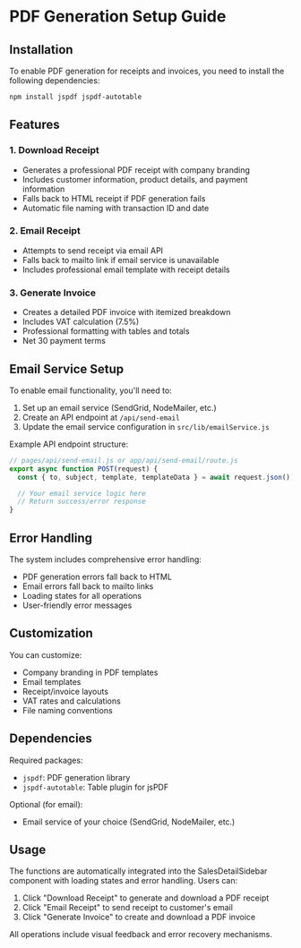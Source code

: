 # PDF Generation Setup Guide

## Installation

To enable PDF generation for receipts and invoices, you need to install the following dependencies:

```bash
npm install jspdf jspdf-autotable
```

## Features

### 1. Download Receipt

- Generates a professional PDF receipt with company branding
- Includes customer information, product details, and payment information
- Falls back to HTML receipt if PDF generation fails
- Automatic file naming with transaction ID and date

### 2. Email Receipt

- Attempts to send receipt via email API
- Falls back to mailto link if email service is unavailable
- Includes professional email template with receipt details

### 3. Generate Invoice

- Creates a detailed PDF invoice with itemized breakdown
- Includes VAT calculation (7.5%)
- Professional formatting with tables and totals
- Net 30 payment terms

## Email Service Setup

To enable email functionality, you'll need to:

1. Set up an email service (SendGrid, NodeMailer, etc.)
2. Create an API endpoint at `/api/send-email`
3. Update the email service configuration in `src/lib/emailService.js`

Example API endpoint structure:

```javascript
// pages/api/send-email.js or app/api/send-email/route.js
export async function POST(request) {
  const { to, subject, template, templateData } = await request.json();

  // Your email service logic here
  // Return success/error response
}
```

## Error Handling

The system includes comprehensive error handling:

- PDF generation errors fall back to HTML
- Email errors fall back to mailto links
- Loading states for all operations
- User-friendly error messages

## Customization

You can customize:

- Company branding in PDF templates
- Email templates
- Receipt/invoice layouts
- VAT rates and calculations
- File naming conventions

## Dependencies

Required packages:

- `jspdf`: PDF generation library
- `jspdf-autotable`: Table plugin for jsPDF

Optional (for email):

- Email service of your choice (SendGrid, NodeMailer, etc.)

## Usage

The functions are automatically integrated into the SalesDetailSidebar component with loading states and error handling. Users can:

1. Click "Download Receipt" to generate and download a PDF receipt
2. Click "Email Receipt" to send receipt to customer's email
3. Click "Generate Invoice" to create and download a PDF invoice

All operations include visual feedback and error recovery mechanisms.
